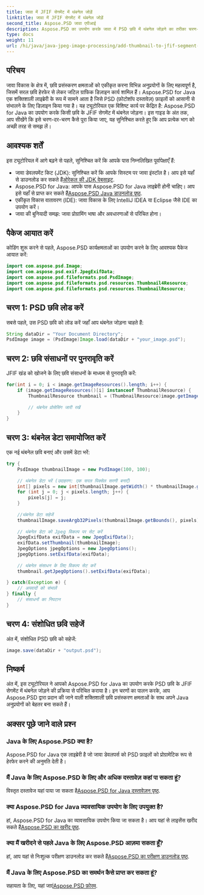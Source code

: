 ```yaml
---
title: जावा में JFIF सेगमेंट में थंबनेल जोड़ें
linktitle: जावा में JFIF सेगमेंट में थंबनेल जोड़ें
second_title: Aspose.PSD जावा एपीआई
description: Aspose.PSD का उपयोग करके जावा में PSD छवि में थंबनेल जोड़ने का तरीका चरण-दर-चरण जानें। छवि प्रसंस्करण क्षमताओं को बढ़ाने की चाहत रखने वाले जावा डेवलपर्स के लिए आदर्श।
type: docs
weight: 11
url: /hi/java/java-jpeg-image-processing/add-thumbnail-to-jfif-segment-java/
---
```

## परिचय
जावा विकास के क्षेत्र में, छवि प्रसंस्करण क्षमताओं को एकीकृत करना विभिन्न अनुप्रयोगों के लिए महत्वपूर्ण है, जिसमें सरल छवि हेरफेर से लेकर जटिल ग्राफिक डिज़ाइन कार्य शामिल हैं। Aspose.PSD for Java एक शक्तिशाली लाइब्रेरी के रूप में सामने आता है जिसे PSD (फ़ोटोशॉप दस्तावेज़) फ़ाइलों को आसानी से संभालने के लिए डिज़ाइन किया गया है। यह ट्यूटोरियल एक विशिष्ट कार्य पर केंद्रित है: Aspose.PSD for Java का उपयोग करके किसी छवि के JFIF सेगमेंट में थंबनेल जोड़ना। इस गाइड के अंत तक, आप सीखेंगे कि इसे चरण-दर-चरण कैसे पूरा किया जाए, यह सुनिश्चित करते हुए कि आप प्रत्येक भाग को अच्छी तरह से समझ लें।
## आवश्यक शर्तें
इस ट्यूटोरियल में आगे बढ़ने से पहले, सुनिश्चित करें कि आपके पास निम्नलिखित पूर्वापेक्षाएँ हैं:
-  जावा डेवलपमेंट किट (JDK): सुनिश्चित करें कि आपके सिस्टम पर जावा इंस्टॉल है। आप इसे यहाँ से डाउनलोड कर सकते हैं[ओरेकल की JDK वेबसाइट](https://www.oracle.com/java/technologies/javase-jdk11-downloads.html).
-  Aspose.PSD for Java: आपके पास Aspose.PSD for Java लाइब्रेरी होनी चाहिए। आप इसे यहाँ से प्राप्त कर सकते हैं[Aspose.PSD Java डाउनलोड पृष्ठ](https://releases.aspose.com/psd/java/).
- एकीकृत विकास वातावरण (IDE): जावा विकास के लिए IntelliJ IDEA या Eclipse जैसे IDE का उपयोग करें।
- जावा की बुनियादी समझ: जावा प्रोग्रामिंग भाषा और अवधारणाओं से परिचित होना।
## पैकेज आयात करें
कोडिंग शुरू करने से पहले, Aspose.PSD कार्यक्षमताओं का उपयोग करने के लिए आवश्यक पैकेज आयात करें:
```java
import com.aspose.psd.Image;
import com.aspose.psd.exif.JpegExifData;
import com.aspose.psd.fileformats.psd.PsdImage;
import com.aspose.psd.fileformats.psd.resources.Thumbnail4Resource;
import com.aspose.psd.fileformats.psd.resources.ThumbnailResource;
```
## चरण 1: PSD छवि लोड करें
सबसे पहले, उस PSD छवि को लोड करें जहाँ आप थंबनेल जोड़ना चाहते हैं:
```java
String dataDir = "Your Document Directory";
PsdImage image = (PsdImage)Image.load(dataDir + "your_image.psd");
```
## चरण 2: छवि संसाधनों पर पुनरावृति करें
JFIF खंड को खोजने के लिए छवि संसाधनों के माध्यम से पुनरावृति करें:
```java
for(int i = 0; i < image.getImageResources().length; i++) {
    if (image.getImageResources()[i] instanceof ThumbnailResource) {
        ThumbnailResource thumbnail = (ThumbnailResource)image.getImageResources()[i];
        
        // थंबनेल प्रोसेसिंग जारी रखें
    }
}
```
## चरण 3: थंबनेल डेटा समायोजित करें
एक नई थंबनेल छवि बनाएं और उसमें डेटा भरें:
```java
try {
    PsdImage thumbnailImage = new PsdImage(100, 100);
    
    // थंबनेल डेटा भरें (उदाहरण: एक सरल पिक्सेल सरणी बनाएँ)
    int[] pixels = new int[thumbnailImage.getWidth() * thumbnailImage.getHeight()];
    for (int j = 0; j < pixels.length; j++) {
        pixels[j] = j;
    }
    
    //थंबनेल डेटा सहेजें
    thumbnailImage.saveArgb32Pixels(thumbnailImage.getBounds(), pixels);
    
    // थंबनेल डेटा को Jpeg विकल्प पर सेट करें
    JpegExifData exifData = new JpegExifData();
    exifData.setThumbnail(thumbnailImage);
    JpegOptions jpegOptions = new JpegOptions();
    jpegOptions.setExifData(exifData);
    
    // थंबनेल संसाधन के लिए विकल्प सेट करें
    thumbnail.getJpegOptions().setExifData(exifData);
    
} catch(Exception e) {
    // अपवादों को संभालें
} finally {
    // संसाधनों का निपटान
}
```
## चरण 4: संशोधित छवि सहेजें
अंत में, संशोधित PSD छवि को सहेजें:
```java
image.save(dataDir + "output.psd");
```

## निष्कर्ष
अंत में, इस ट्यूटोरियल ने आपको Aspose.PSD for Java का उपयोग करके PSD छवि के JFIF सेगमेंट में थंबनेल जोड़ने की प्रक्रिया से परिचित कराया है। इन चरणों का पालन करके, आप Aspose.PSD द्वारा प्रदान की जाने वाली शक्तिशाली छवि प्रसंस्करण क्षमताओं के साथ अपने Java अनुप्रयोगों को बेहतर बना सकते हैं।
## अक्सर पूछे जाने वाले प्रश्न
### Java के लिए Aspose.PSD क्या है?
Aspose.PSD for Java एक लाइब्रेरी है जो जावा डेवलपर्स को PSD फ़ाइलों को प्रोग्रामेटिक रूप से हेरफेर करने की अनुमति देती है।
### मैं Java के लिए Aspose.PSD के लिए और अधिक दस्तावेज़ कहां पा सकता हूं?
 विस्तृत दस्तावेज यहां पाया जा सकता है[Aspose.PSD for Java दस्तावेज़न पृष्ठ](https://reference.aspose.com/psd/java/).
### क्या Aspose.PSD for Java व्यावसायिक उपयोग के लिए उपयुक्त है?
 हां, Aspose.PSD for Java का व्यावसायिक उपयोग किया जा सकता है। आप यहां से लाइसेंस खरीद सकते हैं[Aspose.PSD का खरीद पृष्ठ](https://purchase.aspose.com/buy).
### क्या मैं खरीदने से पहले Java के लिए Aspose.PSD आज़मा सकता हूँ?
 हां, आप यहां से निःशुल्क परीक्षण डाउनलोड कर सकते हैं[Aspose.PSD का परीक्षण डाउनलोड पृष्ठ](https://releases.aspose.com/).
### मैं Java के लिए Aspose.PSD का समर्थन कैसे प्राप्त कर सकता हूं?
 सहायता के लिए, यहां जाएं[Aspose.PSD फ़ोरम](https://forum.aspose.com/c/psd/34).